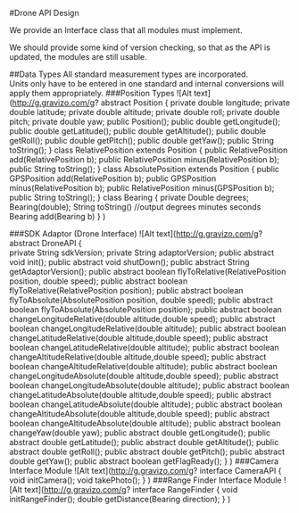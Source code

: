 #Drone API Design

We provide an Interface class that all modules must implement.

We should provide some kind of version checking, so that as the API is updated, the modules are still usable.

##Data Types
All standard measurement types are incorporated.  
Units only have to be entered in one standard and internal conversions will apply them appropriately.
###Position Types
![Alt text](http://g.gravizo.com/g?
  abstract Position {
  	private double longitude;
  	private double latitude;
  	private double altitude;
  	private double roll;
  	private double pitch;
  	private double yaw;
  	public Position();
  	public double getLongitude();
  	public double getLatitude();
  	public double getAltitude();
  	public double getRoll();
  	public double getPitch();
  	public double getYaw();
  	public String toString();
  }
  class RelativePosition extends Position {
  	public RelativePosition add(RelativePosition b);
  	public RelativePosition minus(RelativePosition b);
  	public String toString();
  }
  class AbsolutePosition extends Position {
  	public GPSPosition add(RelativePosition b);
  	public GPSPosition minus(RelativePosition b);
  	public RelativePosition minus(GPSPosition b);
  	public String toString();
  }
  class Bearing {
  	private Double degrees;
  	Bearing(double);
  	String toString() //output degrees minutes seconds
  	Bearing add(Bearing b)
  }
)


###SDK Adaptor (Drone Interface)
![Alt text](http://g.gravizo.com/g?
  abstract DroneAPI {  
  	private String sdkVersion;
  	private String adaptorVersion;
  	public abstract void init();
  	public abstract void shutDown();
  	public abstract String getAdaptorVersion();
  	public abstract boolean flyToRelative(RelativePosition position, double speed);
  	public abstract boolean flyToRelative(RelativePosition position);
  	public abstract boolean flyToAbsolute(AbsolutePosition position, double speed);
  	public abstract boolean flyToAbsolute(AbsolutePosition position);
  	public abstract boolean changeLongitudeRelative(double altitude,double speed);
  	public abstract boolean changeLongitudeRelative(double altitude);
  	public abstract boolean changeLatitudeRelative(double altitude,double speed);
  	public abstract boolean changeLatitudeRelative(double altitude);
  	public abstract boolean changeAltitudeRelative(double altitude,double speed);
  	public abstract boolean changeAltitudeRelative(double altitude);
  	public abstract boolean changeLongitudeAbsolute(double altitude,double speed);
  	public abstract boolean changeLongitudeAbsolute(double altitude);
  	public abstract boolean changeLatitudeAbsolute(double altitude,double speed);
  	public abstract boolean changeLatitudeAbsolute(double altitude);
  	public abstract boolean changeAltitudeAbsolute(double altitude,double speed);
  	public abstract boolean changeAltitudeAbsolute(double altitude);
  	public abstract boolean changeYaw(double yaw);
  	public abstract double getLongitude();
  	public abstract double getLatitude();
  	public abstract double getAltitude();
  	public abstract double getRoll();
  	public abstract double getPitch();
  	public abstract double getYaw();
  	public abstract boolean getFlagReady();
  }
)
###Camera Interface Module
![Alt text](http://g.gravizo.com/g?
  interface CameraAPI {
  	void initCamera();
  	void takePhoto();
  }
)
###Range Finder Interface Module
![Alt text](http://g.gravizo.com/g?
  interface RangeFinder {
  	void initRangeFinder();
  	double getDistance(Bearing direction);
  }
)
